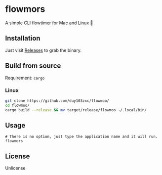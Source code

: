 # flowmors

A simple CLI flowtimer for Mac and Linux 🍅


## Installation
Just visit [Releases](https://github.com/duy103zxc/flowmoo/releases) to grab the binary.

## Build from source

Requirement: `cargo`

### Linux

```bash
git clone https://github.com/duy103zxc/flowmoo/
cd flowmoo/
cargo build --release && mv target/release/flowmoo ~/.local/bin/
```

## Usage
```
# There is no option, just type the application name and it will run.
flowmors
```

## License
Unlicense